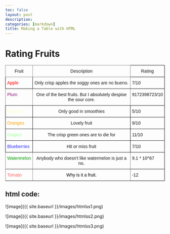 ```yaml
---
toc: false
layout: post
description: 
categories: [markdown]
title: Making a Table with HTML
---
```


# Rating Fruits

<style type="text/css">
.tg  {border-collapse:collapse;border-spacing:0;}
.tg td{border-color:black;border-style:solid;border-width:1px;font-family:Arial, sans-serif;font-size:14px;
  overflow:hidden;padding:10px 5px;word-break:normal;}
.tg th{border-color:black;border-style:solid;border-width:1px;font-family:Arial, sans-serif;font-size:14px;
  font-weight:normal;overflow:hidden;padding:10px 5px;word-break:normal;}
.tg .tg-baqh{text-align:center;vertical-align:top}
.tg .tg-q2o3{border-color:inherit;color:#009901;text-align:left;vertical-align:top}
.tg .tg-c3ow{border-color:inherit;text-align:center;vertical-align:top}
.tg .tg-4fz4{border-color:inherit;color:#fd6864;text-align:left;vertical-align:top}
.tg .tg-viqs{color:#fe0000;text-align:left;vertical-align:top}
.tg .tg-0lax{text-align:left;vertical-align:top}
.tg .tg-2u8j{border-color:inherit;color:#90187d;text-align:left;vertical-align:top}
.tg .tg-dei9{color:#ffffc7;text-align:left;vertical-align:top}
.tg .tg-4dxd{color:#f8a102;text-align:left;vertical-align:top}
.tg .tg-wiat{color:#9aff99;text-align:left;vertical-align:top}
.tg .tg-m7wd{color:#3531ff;text-align:left;vertical-align:top}
.tg .tg-ml2k{border-color:inherit;color:#000000;text-align:center;vertical-align:top}
</style>
<table class="tg">
<thead>
  <tr>
    <th class="tg-c3ow">Fruit</th>
    <th class="tg-c3ow">Description</th>
    <th class="tg-baqh">Rating</th>
  </tr>
</thead>
<tbody>
  <tr>
    <td class="tg-viqs">Apple</td>
    <td class="tg-c3ow">Only crisp apples the soggy ones are no bueno.</td>
    <td class="tg-0lax">7/10</td>
  </tr>
  <tr>
    <td class="tg-2u8j">Plum</td>
    <td class="tg-c3ow">One of the best fruits. But I absolutely despise the sour core.</td>
    <td class="tg-0lax">9172398723/10</td>
  </tr>
  <tr>
    <td class="tg-dei9">Banana</td>
    <td class="tg-baqh">Only good in smoothies</td>
    <td class="tg-0lax">5/10</td>
  </tr>
  <tr>
    <td class="tg-4dxd">Oranges</td>
    <td class="tg-baqh">Lovely fruit</td>
    <td class="tg-0lax">9/10</td>
  </tr>
  <tr>
    <td class="tg-wiat">Grapes</td>
    <td class="tg-baqh">The crisp green ones are to die for</td>
    <td class="tg-0lax">11/10</td>
  </tr>
  <tr>
    <td class="tg-m7wd">Blueberries</td>
    <td class="tg-baqh">Hit or miss fruit</td>
    <td class="tg-0lax">7/10</td>
  </tr>
  <tr>
    <td class="tg-q2o3">Watermelon</td>
    <td class="tg-c3ow">Anybody who doesn't like watermelon is just a no.</td>
    <td class="tg-0lax">9.1 * 10^67</td>
  </tr>
  <tr>
    <td class="tg-4fz4">Tomato</td>
    <td class="tg-ml2k">Why is it a fruit.</td>
    <td class="tg-0lax">-12</td>
  </tr>
</tbody>
</table>


## html code:

![image]({{ site.baseurl }}/images/htmlss1.png)

![image]({{ site.baseurl }}/images/htmlss2.png)

![image]({{ site.baseurl }}/images/htmlss3.png)